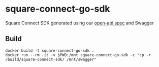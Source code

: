# square-connect-go-sdk
Square Connect SDK generated using our [open-api spec](https://docs.connect.squareup.com/v2/api/specifications/open-api-3_square) and Swagger

## Build

```
docker build -t square-connect-go-sdk .
docker run --rm -it -v $PWD:/mnt square-connect-go-sdk -c "cp -r /build/square-connect-sdk/ /mnt/swagger"
```
